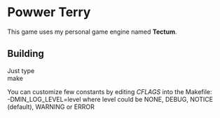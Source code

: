 Powwer Terry
============

This game uses my personal game engine named __Tectum__.


Building
--------

Just type  
	make  

You can customize few constants by editing *CFLAGS* into the Makefile:  
	-DMIN_LOG_LEVEL=level where level could be NONE, DEBUG, NOTICE (default), WARNING or ERROR
